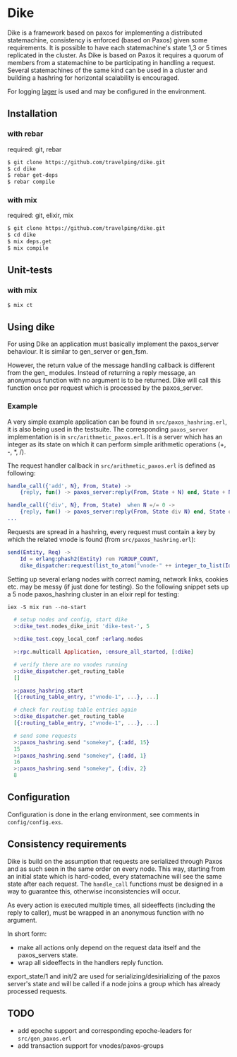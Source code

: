 
# Dike

Dike is a framework based on paxos for implementing a distributed statemachine, consistency is enforced (based on Paxos) given some requirements.
It is possible to have each statemachine's state 1,3 or 5 times replicated in the cluster.
As Dike is based on Paxos it requires a quorum of members from a statemachine to be participating in handling a request.
Several statemachines of the same kind can be used in a cluster and building a hashring for horizontal scalability is encouraged.

For logging [lager](https://github.com/basho/lager) is used and may be configured in the environment.

## Installation

### with rebar

required: git, rebar

```bash
$ git clone https://github.com/travelping/dike.git
$ cd dike
$ rebar get-deps
$ rebar compile
```

### with mix

required: git, elixir, mix

```bash
$ git clone https://github.com/travelping/dike.git
$ cd dike
$ mix deps.get
$ mix compile
```

## Unit-tests

### with mix

```bash
$ mix ct
```

## Using dike

For using Dike an application must basically implement the paxos_server behaviour.
It is similar to gen_server or gen_fsm.

However, the return value of the message handling callback is different from the gen_ modules.
Instead of returning a reply message, an anonymous function with no argument is to be returned.
Dike will call this function once per request which is processed by the paxos_server.

### Example

A very simple example application can be found in `src/paxos_hashring.erl`, it is also being used in the testsuite.
The corresponding `paxos_server` implementation is in `src/arithmetic_paxos.erl`.
It is a server which has an integer as its state on which it can perform simple arithmetic operations (+, -, *, /).

The request handler callback in `src/arithmetic_paxos.erl` is defined as following:

```erlang
handle_call({'add', N}, From, State) ->
    {reply, fun() -> paxos_server:reply(From, State + N) end, State + N};

handle_call({'div', N}, From, State)  when N =/= 0 ->
    {reply, fun() -> paxos_server:reply(From, State div N) end, State div N};
...
```

Requests are spread in a hashring, every request must contain a key by which the related vnode is found (from `src/paxos_hashring.erl`):

```erlang
send(Entity, Req) ->
    Id = erlang:phash2(Entity) rem ?GROUP_COUNT,
    dike_dispatcher:request(list_to_atom("vnode-" ++ integer_to_list(Id+1)), Req).
```

Setting up several erlang nodes with correct naming, network links, cookies etc. may be messy (if just done for testing).
So the following snippet sets up a 5 node paxos_hashring cluster in an elixir repl for testing:

```elixir
iex -S mix run --no-start

  # setup nodes and config, start dike
  >:dike_test.nodes_dike_init 'dike-test-', 5

  >:dike_test.copy_local_conf :erlang.nodes

  >:rpc.multicall Application, :ensure_all_started, [:dike]

  # verify there are no vnodes running
  >:dike_dispatcher.get_routing_table
  []

  >:paxos_hashring.start
  [{:routing_table_entry, :"vnode-1", ...}, ...]

  # check for routing table entries again
  >:dike_dispatcher.get_routing_table
  [{:routing_table_entry, :"vnode-1", ...}, ...]

  # send some requests
  >:paxos_hashring.send "somekey", {:add, 15}
  15
  >:paxos_hashring.send "somekey", {:add, 1}
  16
  >:paxos_hashring.send "somekey", {:div, 2}
  8
```

## Configuration
   Configuration is done in the erlang environment, see comments in `config/config.exs`.

## Consistency requirements

Dike is build on the assumption that requests are serialized through Paxos and as such seen in the same order on every node.
This way, starting from an initial state which is hard-coded, every statemachine will see the same state after each request.
The `handle_call` functions must be designed in a way to guarantee this, otherwise inconsistencies will occur.

As every action is executed multiple times, all sideeffects (including the reply to caller), must be wrapped in an anonymous function with no argument.

In short form:
* make all actions only depend on the request data itself and the paxos_servers state.
* wrap all sideeffects in the handlers reply function.

export_state/1 and init/2 are used for serializing/desirializing of the paxos server's state and will be called if a node joins a group which has already processed requests.

## TODO

* add epoche support and corresponding epoche-leaders for `src/gen_paxos.erl`
* add transaction support for vnodes/paxos-groups
